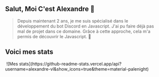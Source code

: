 ## Salut, Moi C'est Alexandre 👋

> Depuis maintenant 2 ans, je me suis spécialisé dans le développement du bot Discord en Javascript. J'ai pu faire déjà pas mal de projet dans ce domaine.
> Grâce à cette approche, cela m'a permis de découvrir le Javascript. 🌙

## Voici mes stats
<img src="https://komarev.com/ghpvc/?username=alexandre-vl&style=flat-square&color=blue" alt=""/>
![Mes stats](https://github-readme-stats.vercel.app/api?username=alexandre-vl&show_icons=true&theme=material-palenight)
